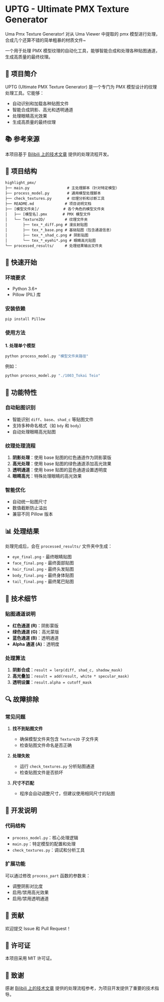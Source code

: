 # UPTG - Ultimate PMX Texture Generator

Uma Pmx Texture Generator! 对从 Uma Viewer 中提取的 pmx 模型进行处理，合成几个还算不错的简单粗暴的材质文件~

一个用于处理 PMX 模型纹理的自动化工具，能够智能合成和处理各种贴图通道，生成高质量的最终纹理。

## 🎯 项目简介

UPTG (Ultimate PMX Texture Generator) 是一个专门为 PMX 模型设计的纹理处理工具。它能够：

- 自动识别和加载各种贴图文件
- 智能合成阴影、高光和透明通道
- 处理眼睛高光效果
- 生成高质量的最终纹理

## 📚 参考来源

本项目基于 [Bilibili 上的技术文章](https://www.bilibili.com/opus/671644048083124224) 提供的处理流程开发。

## 📁 项目结构

```
highlight_pmx/
├── main.py                 # 主处理脚本（针对特定模型）
├── process_model.py        # 通用模型处理脚本
├── check_textures.py       # 纹理分析和诊断工具
├── README.md              # 项目说明文档
├── [模型文件夹]/           # 各个角色的模型文件夹
│   ├── [模型名].pmx       # PMX 模型文件
│   └── Texture2D/         # 纹理文件夹
│       ├── tex_*_diff.png # 漫反射贴图
│       ├── tex_*_base.png # 基础贴图（包含通道信息）
│       ├── tex_*_shad_c.png # 阴影贴图
│       └── tex_*_eyehi*.png # 眼睛高光贴图
└── processed_results/     # 处理结果输出文件夹
```

## 🚀 快速开始

### 环境要求

- Python 3.6+
- Pillow (PIL) 库

### 安装依赖

```bash
pip install Pillow
```

### 使用方法

#### 1. 处理单个模型

```bash
python process_model.py "模型文件夹路径"
```

例如：
```bash
python process_model.py "./1003_Tokai Teio"
```

## 🔧 功能特性

### 自动贴图识别
- 智能识别 `diff`、`base`、`shad_c` 等贴图文件
- 支持多种命名格式（如 `bdy` 和 `body`）
- 自动处理眼睛高光贴图

### 纹理处理流程
1. **阴影处理**：使用 base 贴图的红色通道作为阴影蒙版
2. **高光处理**：使用 base 贴图的绿色通道添加高光效果
3. **透明通道**：使用 base 贴图的蓝色通道设置透明度
4. **眼睛高光**：特殊处理眼睛的高光效果

### 智能优化
- 自动统一贴图尺寸
- 数值截断防止溢出
- 兼容不同 Pillow 版本

## 📊 处理结果

处理完成后，会在 `processed_results/` 文件夹中生成：

- `eye_final.png` - 最终眼睛贴图
- `face_final.png` - 最终面部贴图
- `hair_final.png` - 最终头发贴图
- `body_final.png` - 最终身体贴图
- `tail_final.png` - 最终尾巴贴图

## 🎨 技术细节

### 贴图通道说明

- **红色通道 (R)**：阴影蒙版
- **绿色通道 (G)**：高光蒙版
- **蓝色通道 (B)**：透明通道
- **Alpha 通道 (A)**：透明度

### 处理算法

1. **阴影合成**：`result = lerp(diff, shad_c, shadow_mask)`
2. **高光叠加**：`result = add(result, white * specular_mask)`
3. **透明设置**：`result.alpha = cutoff_mask`

## 🔍 故障排除

### 常见问题

1. **找不到贴图文件**
   - 确保模型文件夹包含 `Texture2D` 子文件夹
   - 检查贴图文件命名是否正确

2. **处理失败**
   - 运行 `check_textures.py` 分析贴图通道
   - 检查贴图文件是否损坏

3. **尺寸不匹配**
   - 程序会自动调整尺寸，但建议使用相同尺寸的贴图

## 📝 开发说明

### 代码结构

- `process_model.py`：核心处理逻辑
- `main.py`：特定模型的配置和处理
- `check_textures.py`：调试和分析工具

### 扩展功能

可以通过修改 `process_part` 函数的参数来：
- 调整阴影对比度
- 启用/禁用高光效果
- 启用/禁用透明通道

## 🤝 贡献

欢迎提交 Issue 和 Pull Request！

## 📄 许可证

本项目采用 MIT 许可证。

## 🙏 致谢

感谢 [Bilibili 上的技术文章](https://www.bilibili.com/opus/671644048083124224) 提供的处理流程参考，为项目开发提供了重要的技术指导。 
